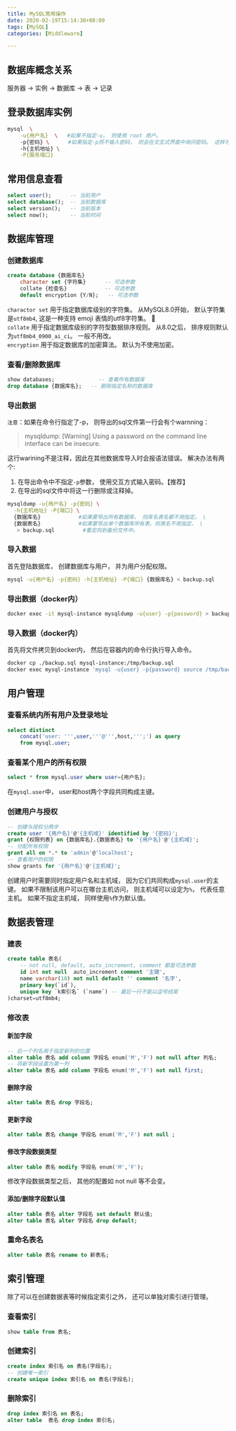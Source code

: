```yaml
---
title: MySQL常用操作
date: 2020-02-19T15:14:38+08:00
tags: [MySQL]
categories: [Middleware]

---
```


## 数据库概念关系
服务器 -> 实例 -> 数据库 -> 表 -> 记录

## 登录数据库实例
```sh
mysql  \
    -u{用户名}  \   #如果不指定-u， 则使用 root 用户。
    -p{密码} \      #如果指定-p而不输入密码， 则会在交互式界面中询问密码。 这样可以避免密码泄漏。 
    -h{主机地址} \
    -P{服务端口}

```

## 常用信息查看
```sql
select user();      -- 当前用户
select database();  -- 当前数据库
select version();   -- 当前版本
select now();       -- 当前时间
```

## 数据库管理

### 创建数据库
```sql
create database {数据库名}
    character set {字符集}      -- 可选参数
    collate {检查名}            -- 可选参数
    default encryption {Y/N};   -- 可选参数
```
`charactor set` 用于指定数据库级别的字符集。 从MySQL8.0开始， 默认字符集是`utf8mb4`, 这是一种支持 emoji 表情的utf8字符集。 :tada:   
`collate` 用于指定数据库级别的字符型数据排序规则。 从8.0之后， 排序规则默认为`utf8mb4_0900_ai_ci`。 一般不用改。  
`encryption` 用于指定数据库的加密算法。 默认为不使用加密。  

### 查看/删除数据库
```sql
show databases;              -- 查看所有数据库
drop database {数据库名};   -- 删除指定名称的数据库
```

### 导出数据
`注意`：如果在命令行指定了-p， 则导出的sql文件第一行会有个warnning：  
> mysqldump: [Warning] Using a password on the command line interface can be insecure.  

这行warining不是注释，因此在其他数据库导入时会报语法错误。 解决办法有两个:  
1. 在导出命令中不指定`-p`参数， 使用交互方式输入密码。【推荐】
2. 在导出的sql文件中将这一行删除或注释掉。 

```sh
mysqldump -u{用户名} -p{密码} \
  -h{主机地址} -P{端口} \
  {数据库名}            #如果要导出所有数据库， 则库名表名都不用指定。 \
  {数据表名}            #如果要导出单个数据库所有表，则表名不用指定。 \
   > backup.sql         #重定向到备份文件中。 
```

### 导入数据
首先登陆数据库， 创建数据库与用户， 并为用户分配权限。  
```sh
mysql -u{用户名} -p{密码} -h{主机地址} -P{端口} {数据库名} < backup.sql
```

### 导出数据（docker内）
```sh
docker exec -it mysql-instance mysqldump -u{user} -p{password} > backup.sql
```
### 导入数据（docker内）
首先将文件拷贝到docker内， 然后在容器内的命令行执行导入命令。  
```sh
docker cp ./backup.sql mysql-instance:/tmp/backup.sql
docker exec mysql-instance 'mysql -u{user} -p{password} source /tmp/backup.sql'
```

## 用户管理
### 查看系统内所有用户及登录地址
```sql
select distinct 
    concat('user: ''',user,'''@''',host,''';') as query 
    from mysql.user;
```

### 查看某个用户的所有权限
```sql
select * from mysql.user where user={用户名};
```
在`mysql.user`中， user和host两个字段共同构成主键。  

### 创建用户与授权
```sql
-- 创建与授权分两步
create user '{用户名}'@'{主机域}' identified by '{密码}';
grant {权限列表} on {数据库名}.{数据表名} to '{用户名}'@'{主机域}';
-- 分配所有权限
grant all on *.* to 'admin'@'localhost';
-- 查看用户的权限
show grants for '{用户名}'@'{主机域}';
```
创建用户时需要同时指定用户名和主机域， 因为它们共同构成`mysql.user`的主键。 如果不限制该用户可以在哪台主机访问， 则主机域可以设定为`%`， 代表任意主机。 如果不指定主机域， 同样使用`%`作为默认值。  


## 数据表管理
### 建表
```sql
create table 表名(
    -- not null, default, auto_increment, comment 都是可选参数
    id int not null  auto_increment comment '主键',   
    name varchar(10) not null default '' comment '名字',
    primary key(`id`),
    unique key `k索引名` (`name`) -- 最后一行不能以逗号结尾
)charset=utf8mb4;
```

### 修改表
#### 新加字段
```sql
-- 后一个列名用于指定新列的位置
alter table 表名 add column 字段名 enum('M','F') not null after 列名;
-- 将新字段设置为第一列
alter table 表名 add column 字段名 enum('M','F') not null first;
```

#### 删除字段
```sql
alter table 表名 drop 字段名;
```

#### 更新字段
```sql
alter table 表名 change 字段名 enum('M','F') not null ;
```

#### 修改字段数据类型
```sql
alter table 表名 modify 字段名 enum('M','F');
```
修改字段数据类型之后， 其他的配置如 not null 等不会变。 

#### 添加/删除字段默认值
```sql
alter table 表名 alter 字段名 set default 默认值;
alter table 表名 alter 字段名 drop default;
```


### 重命名表名
```sql
alter table 表名 rename to 新表名;
```

## 索引管理
除了可以在创建数据表等时候指定索引之外， 还可以单独对索引进行管理。  

### 查看索引
```sql
show table from 表名;
```

### 创建索引
```sql
create index 索引名 on 表名(字段名);
-- 创建唯一索引
create unique index 索引名 on 表名(字段名);
```

### 删除索引
```sql
drop index 索引名 on 表名;
alter table  表名 drop index 索引名;
```

